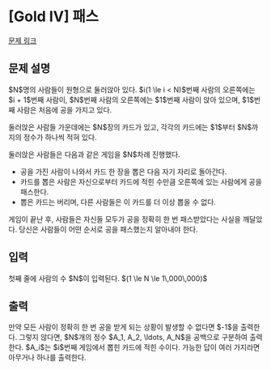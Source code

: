 # [Gold IV] 패스

[문제 링크](https://www.acmicpc.net/problem/25559) 

## 문제 설명

<p>$N$명의 사람들이 원형으로 둘러앉아 있다. $i(1 \le i < N)$번째 사람의 오른쪽에는 $i + 1$번째 사람이, $N$번째 사람의 오른쪽에는 $1$번째 사람이 앉아 있으며, $1$번째 사람은 처음에 공을 가지고 있다.</p>

<p>둘러앉은 사람들 가운데에는 $N$장의 카드가 있고, 각각의 카드에는 $1$부터 $N$까지의 정수가 하나씩 적혀 있다.</p>

<p>둘러앉은 사람들은 다음과 같은 게임을 $N$차례 진행했다.</p>

<ul>
	<li>공을 가진 사람이 나와서 카드 한 장을 뽑은 다음 자기 자리로 돌아간다.</li>
	<li>카드를 뽑은 사람은 자신으로부터 카드에 적힌 수만큼 오른쪽에 있는 사람에게 공을 패스한다.</li>
	<li>뽑은 카드는 버리며, 다른 사람들은 이 카드를 더 이상 뽑을 수 없다.</li>
</ul>

<p>게임이 끝난 후, 사람들은 자신들 모두가 공을 정확히 한 번 패스받았다는 사실을 깨달았다. 당신은 사람들이 어떤 순서로 공을 패스했는지 알아내야 한다.</p>

## 입력 

 <p>첫째 줄에 사람의 수 $N$이 입력된다. $(1 \le N \le 1\,000\,000)$</p>

## 출력 

 <p>만약 모든 사람이 정확히 한 번 공을 받게 되는 상황이 발생할 수 없다면 $-1$을 출력한다. 그렇지 않다면, $N$개의 정수 $A_1, A_2, \ldots, A_N$을 공백으로 구분하여 출력한다. $A_i$는 $i$번째 게임에서 뽑힌 카드에 적힌 수이다. 가능한 답이 여러 가지라면 아무거나 하나를 출력한다.</p>

